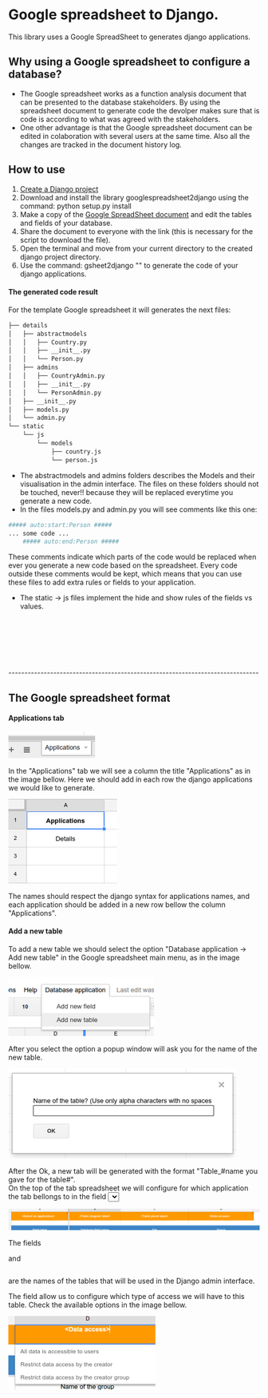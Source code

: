 # Google spreadsheet to Django.

This library uses a Google SpreadSheet to generates django applications.

## Why using a Google spreadsheet to configure a database?

- The Google spreadsheet works as a function analysis document that can be presented to the database stakeholders. By using the spreadsheet document to generate code the devolper makes sure that is code is according to what was agreed with the stakeholders.
- One other advantage is that the Google spreadsheet document can be edited in colaboration with several users at the same time. Also all the changes are tracked in the document history log.

## How to use

1. [Create a Django project](https://docs.djangoproject.com/en/1.8/intro/tutorial01/)
2. Download and install the library googlespreadsheet2django using the command: python setup.py install
3. Make a copy of the [Google SpreadSheet document](https://docs.google.com/spreadsheets/d/1HWhdkKIHUK-tOEJWEp6gVh3evyV1YipgqV7QeTsUtYI/edit?usp=sharing) and edit the tables and fields of your database.
4. Share the document to everyone with the link (this is necessary for the script to download the file).
5. Open the terminal and move from your current directory to the created django project directory.
6. Use the command: gsheet2django "<id of the Google spreasheet document>" to generate the code of your django applications.

#### The generated code result

For the template Google spreadsheet it will generates the next files:

```sh
├── details  
│   ├── abstractmodels  
│   │   ├── Country.py  
│   │   ├── __init__.py  
│   │   └── Person.py  
│   ├── admins  
│   │   ├── CountryAdmin.py  
│   │   ├── __init__.py  
│   │   └── PersonAdmin.py  
│   ├── __init__.py  
│   ├── models.py  
│   └── admin.py  
└── static  
    └── js  
        └── models  
            ├── country.js  
            └── person.js  
```

- The abstractmodels and admins folders describes the Models and their visualisation in the admin interface. The files on these folders should not be touched, never!! because they will be replaced everytime you generate a new code.
- In the files models.py and admin.py you will see comments like this one:
```python
##### auto:start:Person #####
... some code ...
	##### auto:end:Person #####
```
These comments indicate which parts of the code would be replaced when ever you generate a new code based on the spreadsheet. Every code outside these comments would be kept, which means that you can use these files to add extra rules or fields to your application.
- The static -> js files implement the hide and show rules of the fields vs values.

<br>
<br>
<br>
<br>
<br>
<br>
------------------------------------------------------------------------------

## The Google spreadsheet format

#### Applications tab

![Applications tab](docs/imgs/applications_tab.png?raw=true "Screen")

In the "Applications" tab we will see a column the title "Applications" as in the image bellow. Here we should add in each row the django applications we would like to generate. 

![Applications tab](docs/imgs/applications_list.png?raw=true "Screen")

The names should respect the django syntax for applications names, and each application should be added in a new row bellow the column "Applications".

#### Add a new table

To add a new table we should select the option "Database application -> Add new table" in the Google spreadsheet main menu, as in the image bellow.

![New table](docs/imgs/new_table.png?raw=true "Screen")

After you select the option a popup window will ask you for the name of the new table.

![Table name popup](docs/imgs/tablename_popup.png?raw=true "Screen")

After the Ok, a new tab will be generated with the format "Table_#name you gave for the table#".  
On the top of the tab spreadsheet we will configure for which application the tab bellongs to in the field <Select an application>. If we click on this field, a dropdown box will be shown with the available applications configured in the tab "Applications".

![Table header](docs/imgs/table_header.png?raw=true "Screen")

The fields <Table singular label> and <Table plurar label> are the names of the tables that will be used in the Django admin interface.

The field <Data access> allow us to configure which type of access we will have to this table. Check the available options in the image bellow.

![Table data access](docs/imgs/table_data_access.png?raw=true "Screen")